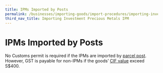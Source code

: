 ```yaml
---
title: IPMs Imported by Posts
permalink: /businesses/importing-goods/import-procedures/importing-investment-precious-metals-ipms/IPMS-imported-by-posts
third_nav_title: Importing Investment Precious Metals IPM
---
```


# IPMs Imported by Posts

No Customs permit is required if the IPMs are imported by [parcel post](/businesses/importing-goods/import-procedures/importing-by-post-or-courier-service). However, GST is payable for non-IPMs if the goods’ [CIF value](https://www.customs.gov.sg/businesses/valuation-duties-taxes--fees/establishing-customs-value-for-imports/establishing-the-customs-value#CIF) exceed S$400.
